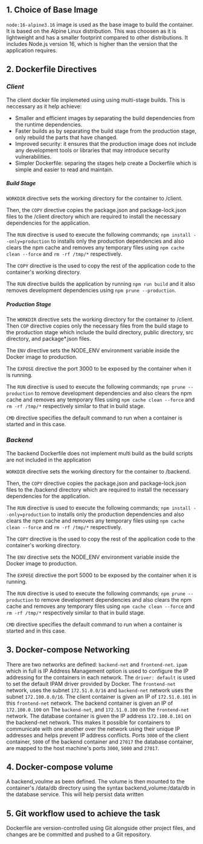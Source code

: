 ## 1. Choice of Base Image
`node:16-alpine3.16` image is used as the base image to build the container. It is based on the Alpine Linux distribution. This was choosen as it is lightweight and has a smaller footprint compared to other distributions. It includes Node.js version 16, which is higher than the version that the application requires.

## 2. Dockerfile Directives
### _Client_
The client docker file implemeted using using multi-stage builds. This is neccessary as it help achieve:
- Smaller and efficient images by separating the build dependencies from the runtime dependencies.
- Faster builds as by separating the build stage from the production stage, only rebuild the parts that have changed.
- Improved security: it ensures that the production image does not include any development tools or libraries that may introduce security vulnerabilities.
- Simpler Dockerfile: separing the stages help create a Dockerfile which is simple and easier to read and maintain.

##### Build Stage
`WORKDIR` directive sets the working directory for the container to /client.

Then, the `COPY` directive copies the package.json and package-lock.json files to the /client directory which are required to install the necessary dependencies for the application.

The `RUN` directive is used to execute the following commands; `npm install --only=production` to installs only the production dependencies and also clears the npm cache and removes any temporary files using `npm cache clean --force` and `rm -rf /tmp/*` respectively.

The `COPY` directive is the used to copy the rest of the application code to the container's working directory.

The `RUN` directive builds the application by running `npm run build` and it also removes development dependencies using `npm prune --production`.

#####   Production Stage
The `WORKDIR` directive sets the working directory for the container to /client. Then `COP` directive copies only the necessary files from the build stage to the production stage which include the build directory, public directory, src directory, and package*.json files.

The `ENV` directive sets the NODE_ENV environment variable inside the Docker image to production.

The `EXPOSE` directive the port 3000 to be exposed by the container when it is running.

The `RUN` directive is used to execute the following commands; `npm prune --production` to remove development dependencies and also clears the npm cache and removes any temporary files using `npm cache clean --force` and `rm -rf /tmp/*` respectively similar to that in build stage.

`CMD` directive specifies the default command to run when a container is started and in this case.

### _Backend_
The backend Dockerfile does not implement multi build as the build scripts are not included in the application

`WORKDIR` directive sets the working directory for the container to /backend.

Then, the `COPY` directive copies the package.json and package-lock.json files to the /backend directory which are required to install the necessary dependencies for the application.

The `RUN` directive is used to execute the following commands; `npm install --only=production` to installs only the production dependencies and also clears the npm cache and removes any temporary files using `npm cache clean --force` and `rm -rf /tmp/*` respectively.

The `COPY` directive is the used to copy the rest of the application code to the container's working directory.

The `ENV` directive sets the NODE_ENV environment variable inside the Docker image to production.

The `EXPOSE` directive the port 5000 to be exposed by the container when it is running.

The `RUN` directive is used to execute the following commands; `npm prune --production` to remove development dependencies and also clears the npm cache and removes any temporary files using `npm cache clean --force` and `rm -rf /tmp/*` respectively similar to that in build stage.

`CMD` directive specifies the default command to run when a container is started and in this case.

## 3. Docker-compose Networking
There are two networks are defined: `backend-net` and `frontend-net`.
`ipam` which in full is IP Address Management option is used to configure the IP addressing for the containers in each network.
The `driver: default` is used to set the default IPAM driver provided by Docker.
The `frontend-net` network, uses the subnet `172.51.0.0/16` and `backend-net`  network uses the subnet `172.100.0.0/16`.
The client container is given an IP of `172.51.0.101` in this `frontend-net` network.
The backend container is given an IP of `172.100.0.100` on The `backend-net`, and `172.51.0.100` on the `frontend-net` network.
The database container is given the IP address `172.100.0.101` on the backend-net network.
This makes it possible for containers to communicate with one another over the network using their unique IP addresses and helps prevent IP address conflicts.
Ports `3000` of the client container, `5000` of the backend container and `27017` the database container, are mapped to the host machine's ports `3000`, `5000` and `27017`.

## 4. Docker-compose volume
A backend_voulme as been defined. The volume is then mounted to the container's /data/db directory using the syntax backend_volume:/data/db in the database service. This will help persist data written

## 5. Git workflow used to achieve the task
Dockerfile are version-controlled using Git alongside other project files, and changes are be committed and pushed to a Git repository.
